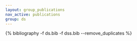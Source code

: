 ```yaml
---
layout: group_publications
nav_active: publications
group: ds
---
```



{% bibliography -f ds.bib -f dss.bib --remove_duplicates %}